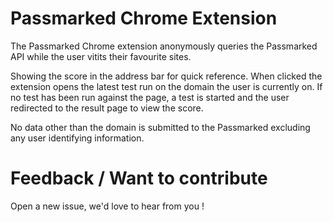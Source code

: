 # Passmarked Chrome Extension

The Passmarked Chrome extension anonymously queries the Passmarked API while the user vitits their favourite sites. 

Showing the score in the address bar for quick reference. When clicked the extension opens the latest test run on the domain the user is currently on. If no test has been run against the page, a test is started and the user redirected to the result page to view the score.

No data other than the domain is submitted to the Passmarked excluding any user identifying information.

# Feedback / Want to contribute

Open a new issue, we'd love to hear from you !